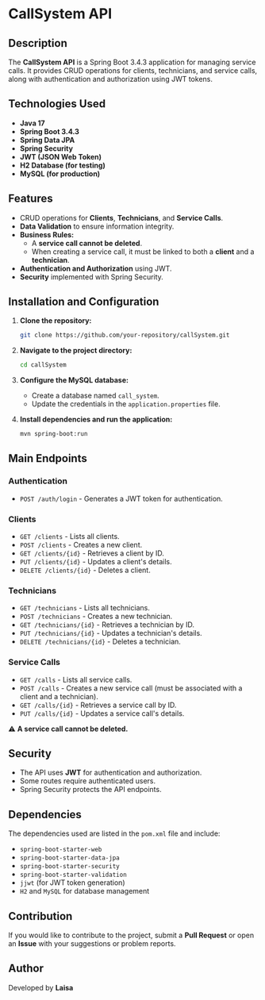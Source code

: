 # CallSystem API

## Description
The **CallSystem API** is a Spring Boot 3.4.3 application for managing service calls. It provides CRUD operations for clients, technicians, and service calls, along with authentication and authorization using JWT tokens.

## Technologies Used
- **Java 17**
- **Spring Boot 3.4.3**
- **Spring Data JPA**
- **Spring Security**
- **JWT (JSON Web Token)**
- **H2 Database (for testing)**
- **MySQL (for production)**

## Features
- CRUD operations for **Clients**, **Technicians**, and **Service Calls**.
- **Data Validation** to ensure information integrity.
- **Business Rules:**
    - A **service call cannot be deleted**.
    - When creating a service call, it must be linked to both a **client** and a **technician**.
- **Authentication and Authorization** using JWT.
- **Security** implemented with Spring Security.

## Installation and Configuration
1. **Clone the repository:**
   ```bash
   git clone https://github.com/your-repository/callSystem.git
   ```
2. **Navigate to the project directory:**
   ```bash
   cd callSystem
   ```
3. **Configure the MySQL database:**
    - Create a database named `call_system`.
    - Update the credentials in the `application.properties` file.

4. **Install dependencies and run the application:**
   ```bash
   mvn spring-boot:run
   ```

## Main Endpoints

### Authentication
- `POST /auth/login` - Generates a JWT token for authentication.

### Clients
- `GET /clients` - Lists all clients.
- `POST /clients` - Creates a new client.
- `GET /clients/{id}` - Retrieves a client by ID.
- `PUT /clients/{id}` - Updates a client's details.
- `DELETE /clients/{id}` - Deletes a client.

### Technicians
- `GET /technicians` - Lists all technicians.
- `POST /technicians` - Creates a new technician.
- `GET /technicians/{id}` - Retrieves a technician by ID.
- `PUT /technicians/{id}` - Updates a technician's details.
- `DELETE /technicians/{id}` - Deletes a technician.

### Service Calls
- `GET /calls` - Lists all service calls.
- `POST /calls` - Creates a new service call (must be associated with a client and a technician).
- `GET /calls/{id}` - Retrieves a service call by ID.
- `PUT /calls/{id}` - Updates a service call's details.

⚠ **A service call cannot be deleted.**

## Security
- The API uses **JWT** for authentication and authorization.
- Some routes require authenticated users.
- Spring Security protects the API endpoints.

## Dependencies
The dependencies used are listed in the `pom.xml` file and include:
- `spring-boot-starter-web`
- `spring-boot-starter-data-jpa`
- `spring-boot-starter-security`
- `spring-boot-starter-validation`
- `jjwt` (for JWT token generation)
- `H2` and `MySQL` for database management

## Contribution
If you would like to contribute to the project, submit a **Pull Request** or open an **Issue** with your suggestions or problem reports.

## Author
Developed by **Laisa**

